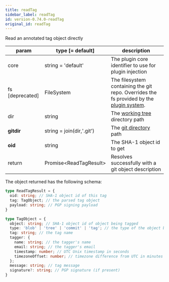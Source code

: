 ```yaml
---
title: readTag
sidebar_label: readTag
id: version-0.74.0-readTag
original_id: readTag
---
```


Read an annotated tag object directly

| param           | type [= default]          | description                                                                                               |
| --------------- | ------------------------- | --------------------------------------------------------------------------------------------------------- |
| core            | string = 'default'        | The plugin core identifier to use for plugin injection                                                    |
| fs [deprecated] | FileSystem                | The filesystem containing the git repo. Overrides the fs provided by the [plugin system](./plugin_fs.md). |
| dir             | string                    | The [working tree](dir-vs-gitdir.md) directory path                                                       |
| **gitdir**      | string = join(dir,'.git') | The [git directory](dir-vs-gitdir.md) path                                                                |
| **oid**         | string                    | The SHA-1 object id to get                                                                                |
| return          | Promise\<ReadTagResult\>  | Resolves successfully with a git object description                                                       |

The object returned has the following schema:

```ts
type ReadTagResult = {
  oid: string; // SHA-1 object id of this tag
  tag: TagObject; // the parsed tag object
  payload: string; // PGP signing payload
}
```

```ts
type TagObject = {
  object: string; // SHA-1 object id of object being tagged
  type: 'blob' | 'tree' | 'commit' | 'tag'; // the type of the object being tagged
  tag: string; // the tag name
  tagger: {
    name: string; // the tagger's name
    email: string; // the tagger's email
    timestamp: number; // UTC Unix timestamp in seconds
    timezoneOffset: number; // timezone difference from UTC in minutes
  };
  message: string; // tag message
  signature?: string; // PGP signature (if present)
}
```

<script>
(function rewriteEditLink() {
  const el = document.querySelector('a.edit-page-link.button');
  if (el) {
    el.href = 'https://github.com/isomorphic-git/isomorphic-git/edit/main/src/commands/readTag.js';
  }
})();
</script>